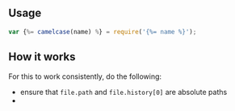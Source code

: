 ## Usage

```js
var {%= camelcase(name) %} = require('{%= name %}');
```

## How it works



For this to work consistently, do the following:

- ensure that `file.path` and `file.history[0]` are absolute paths
- 